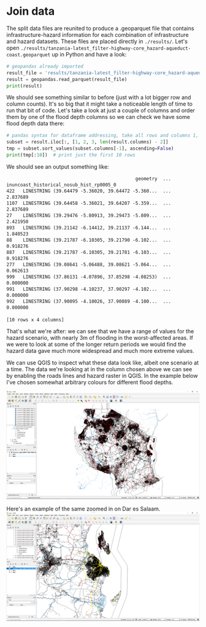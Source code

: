# Join data

The split data files are reunited to produce a .geoparquet file 
that contains infrastructure-hazard information for 
each combination of infrastructure and hazard datasets.
These files are placed directly in `./results/`.
Let's open `./results/tanzania-latest_filter-highway-core_hazard-aqueduct-coast.geoparquet` 
up in Python and have a look:

```python
# geopandas already imported
result_file = 'results/tanzania-latest_filter-highway-core_hazard-aqueduct-coast.geoparquet'
result = geopandas.read_parquet(result_file)
print(result)
```

We should see something similar to before (just with a lot bigger row and column counts).
It's so big that it might take a noticeable length of time to run that bit of code.
Let's take a look at just a couple of columns and order them by one of the flood depth columns
so we can check we have some flood depth data there:

```python
# pandas syntax for dataframe addressing, take all rows and columns 1, 2, 3, and the penultimate one
subset = result.iloc[:, [1, 2, 3, len(result.columns) - 2]]
tmp = subset.sort_values(subset.columns[-1], ascending=False)
print(tmp[:10])  # print just the first 10 rows
```

We should see an output something like:
```text
                                               geometry  ... inuncoast_historical_nosub_hist_rp0005_0
422   LINESTRING (39.64479 -5.36020, 39.64472 -5.360...  ...                                 2.837689
1107  LINESTRING (39.64458 -5.36021, 39.64207 -5.359...  ...                                 2.837689
27    LINESTRING (39.29476 -5.80913, 39.29473 -5.809...  ...                                 2.421950
893   LINESTRING (39.21142 -6.14412, 39.21137 -6.144...  ...                                 1.840523
88    LINESTRING (39.21787 -6.10305, 39.21790 -6.102...  ...                                 0.918276
887   LINESTRING (39.21787 -6.10305, 39.21781 -6.103...  ...                                 0.918276
277   LINESTRING (39.08641 -5.06488, 39.08621 -5.064...  ...                                 0.062613
999   LINESTRING (37.86131 -4.07896, 37.85298 -4.08253)  ...                                 0.000000
991   LINESTRING (37.90298 -4.10237, 37.90297 -4.102...  ...                                 0.000000
992   LINESTRING (37.90095 -4.10026, 37.90089 -4.100...  ...                                 0.000000

[10 rows x 4 columns]
```

That's what we're after: we can see that we have a range of values for the hazard scenario,
with nearly 3m of flooding in the worst-affected areas.
If we were to look at some of the longer return periods we would find the hazard data
gave much more widespread and much more extreme values.

We can use QGIS to inspect what these data look like, albeit one scenario at a time.
The data we're looking at in the column chosen above we can see by enabling the
roads lines and hazard raster in QGIS. 
In the example below I've chosen somewhat arbitrary colours for different flood depths.

![QGIS mapping of Tanzania under extreme flooding.](transport_img/QGIS-intersection.png)

Here's an example of the same zoomed in on Dar es Salaam.
![QGIS mapping of Dar es Salaam under extreme flooding.](transport_img/QGIS-all_zoom.png)

